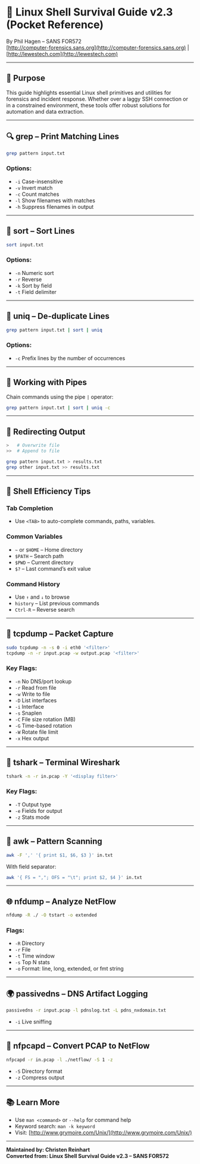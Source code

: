 # 🐧 Linux Shell Survival Guide v2.3 (Pocket Reference)

By Phil Hagen – SANS FOR572  
[http://computer-forensics.sans.org](http://computer-forensics.sans.org) | [http://lewestech.com](http://lewestech.com)

---

## 📖 Purpose

This guide highlights essential Linux shell primitives and utilities for forensics and incident response. Whether over a laggy SSH connection or in a constrained environment, these tools offer robust solutions for automation and data extraction.

---

## 🔍 grep – Print Matching Lines

```bash
grep pattern input.txt
```

### Options:
- `-i` Case-insensitive
- `-v` Invert match
- `-c` Count matches
- `-l` Show filenames with matches
- `-h` Suppress filenames in output

---

## 🔡 sort – Sort Lines

```bash
sort input.txt
```

### Options:
- `-n` Numeric sort
- `-r` Reverse
- `-k` Sort by field
- `-t` Field delimiter

---

## 🔁 uniq – De-duplicate Lines

```bash
grep pattern input.txt | sort | uniq
```

### Options:
- `-c` Prefix lines by the number of occurrences

---

## 🔗 Working with Pipes

Chain commands using the pipe `|` operator:
```bash
grep pattern input.txt | sort | uniq -c
```

---

## 📝 Redirecting Output

```bash
>   # Overwrite file
>>  # Append to file
```

```bash
grep pattern input.txt > results.txt
grep other input.txt >> results.txt
```

---

## 🧠 Shell Efficiency Tips

### Tab Completion
- Use `<TAB>` to auto-complete commands, paths, variables.

### Common Variables
- `~` or `$HOME` – Home directory
- `$PATH` – Search path
- `$PWD` – Current directory
- `$?` – Last command’s exit value

### Command History
- Use `↑` and `↓` to browse
- `history` – List previous commands
- `Ctrl-R` – Reverse search

---

## 📡 tcpdump – Packet Capture

```bash
sudo tcpdump -n -s 0 -i eth0 '<filter>'
tcpdump -n -r input.pcap -w output.pcap '<filter>'
```

### Key Flags:
- `-n` No DNS/port lookup
- `-r` Read from file
- `-w` Write to file
- `-D` List interfaces
- `-i` Interface
- `-s` Snaplen
- `-C` File size rotation (MB)
- `-G` Time-based rotation
- `-W` Rotate file limit
- `-x` Hex output

---

## 🐬 tshark – Terminal Wireshark

```bash
tshark -n -r in.pcap -Y '<display filter>'
```

### Key Flags:
- `-T` Output type
- `-e` Fields for output
- `-z` Stats mode

---

## 🧾 awk – Pattern Scanning

```bash
awk -F ',' '{ print $1, $6, $3 }' in.txt
```

With field separator:
```bash
awk '{ FS = ","; OFS = "\t"; print $2, $4 }' in.txt
```

---

## 🌐 nfdump – Analyze NetFlow

```bash
nfdump -R ./ -O tstart -o extended
```

### Flags:
- `-R` Directory
- `-r` File
- `-t` Time window
- `-s` Top N stats
- `-o` Format: line, long, extended, or fmt string

---

## 🌍 passivedns – DNS Artifact Logging

```bash
passivedns -r input.pcap -l pdnslog.txt -L pdns_nxdomain.txt
```

- `-i` Live sniffing

---

## 🧱 nfpcapd – Convert PCAP to NetFlow

```bash
nfpcapd -r in.pcap -l ./netflow/ -S 1 -z
```

- `-S` Directory format
- `-z` Compress output

---

## 📚 Learn More

- Use `man <command>` or `--help` for command help
- Keyword search: `man -k keyword`
- Visit: [http://www.grymoire.com/Unix/](http://www.grymoire.com/Unix/)

---

**Maintained by: Christen Reinhart**  
**Converted from: Linux Shell Survival Guide v2.3 – SANS FOR572**  
